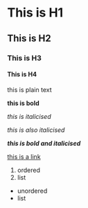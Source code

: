 # This is H1
## This is H2
### This is H3
#### This is H4

this is plain text

**this is bold**

*this is italicised* 

_this is also italicised_

__*this is bold and italicised*__

[this is a link](example.com)

1. ordered
2. list

- unordered
- list